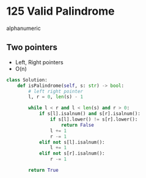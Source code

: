 # 125 Valid Palindrome
alphanumeric

## Two pointers
- Left, Right pointers
- O(n)

```python
class Solution:
    def isPalindrome(self, s: str) -> bool:
        # left right pointer
        l, r = 0, len(s) - 1

        while l < r and l < len(s) and r > 0:
            if s[l].isalnum() and s[r].isalnum():
                if s[l].lower() != s[r].lower():
                    return False
                l += 1
                r -= 1
            elif not s[l].isalnum():
                l += 1
            elif not s[r].isalnum():
                r -= 1

        return True
        
```
